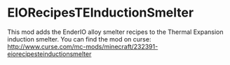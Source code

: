 # EIORecipesTEInductionSmelter

This mod adds the EnderIO alloy smelter recipes to the Thermal Expansion induction smelter.
You can find the mod on curse: http://www.curse.com/mc-mods/minecraft/232391-eiorecipesteinductionsmelter
